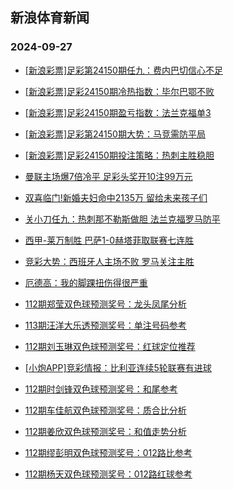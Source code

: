 ## 新浪体育新闻 
### 2024-09-27

+ [[新浪彩票]足彩第24150期任九：费内巴切信心不足](https://sports.sina.com.cn/l/2024-09-26/doc-incqmuhz4793827.shtml)

+ [[新浪彩票]足彩24150期冷热指数：毕尔巴鄂不败](https://sports.sina.com.cn/l/2024-09-26/doc-incqmpyx3490571.shtml)

+ [[新浪彩票]足彩24150期盈亏指数：法兰克福单3](https://sports.sina.com.cn/l/2024-09-26/doc-incqmuhx0132350.shtml)

+ [[新浪彩票]足彩第24150期大势：马竞需防平局](https://sports.sina.com.cn/l/2024-09-26/doc-incqmuhx0130937.shtml)

+ [[新浪彩票]足彩24150期投注策略：热刺主胜稳胆](https://sports.sina.com.cn/l/2024-09-26/doc-incqmuhx0132045.shtml)

+ [曼联主场爆7倍冷平 足彩头奖开10注99万元](https://sports.sina.com.cn/l/2024-09-26/doc-incqmpzf1677971.shtml)

+ [双喜临门!新婚夫妇命中2135万 留给未来孩子们](https://sports.sina.com.cn/l/2024-09-26/doc-incqmpyx3484220.shtml)

+ [关小刀任九：热刺那不勒斯做胆 法兰克福罗马防平](https://sports.sina.com.cn/l/2024-09-26/doc-incqnmey5515032.shtml)

+ [西甲-莱万制胜 巴萨1-0赫塔菲取联赛七连胜](https://sports.sina.com.cn/g/laliga/2024-09-26/doc-incqmuhx0141587.shtml)

+ [竞彩大势：西班牙人主场不败 罗马关注主胜](https://sports.sina.com.cn/l/2024-09-26/doc-incqmpyz0242931.shtml)

+ [厄德高：我的脚踝扭伤得很严重](https://sports.sina.com.cn/g/2024-09-26/doc-incqmcmi5096222.shtml)

+ [112期郑莹双色球预测奖号：龙头凤尾分析](https://sports.sina.com.cn/l/2024-09-26/doc-incqnmep3205259.shtml)

+ [113期汪洋大乐透预测奖号：单注号码参考](https://sports.sina.com.cn/l/2024-09-26/doc-incqnmep3213362.shtml)

+ [112期刘玉琳双色球预测奖号：红球定位推荐](https://sports.sina.com.cn/l/2024-09-26/doc-incqnmeq9958189.shtml)

+ [[小炮APP]竞彩情报：比利亚连续5轮联赛有进球](https://sports.sina.com.cn/l/2024-09-26/doc-incqmuhx0167603.shtml)

+ [112期时剑锋双色球预测奖号：和尾参考](https://sports.sina.com.cn/l/2024-09-26/doc-incqnmew8726978.shtml)

+ [112期车佳航双色球预测奖号：质合比分析](https://sports.sina.com.cn/l/2024-09-26/doc-incqnmev1951136.shtml)

+ [112期姜欣双色球预测奖号：和值走势分析](https://sports.sina.com.cn/l/2024-09-26/doc-incqnmev1351991.shtml)

+ [112期缪彭明双色球预测奖号：012路比参考](https://sports.sina.com.cn/l/2024-09-26/doc-incqnmey5506268.shtml)

+ [112期杨天双色球预测奖号：012路红球参考](https://sports.sina.com.cn/l/2024-09-26/doc-incqnmep3206078.shtml)

